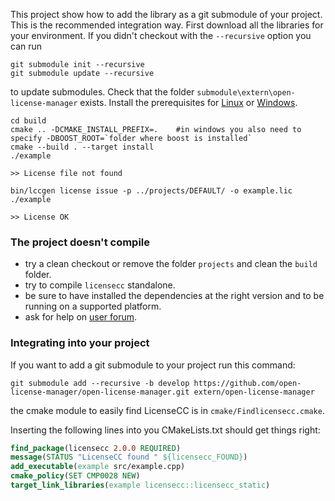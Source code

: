 
This project show how to add the library as a git submodule of your project. This is the recommended integration way.
First download all the libraries for your environment. If you didn't checkout with the `--recursive` option you can run

```console
git submodule init --recursive
git submodule update --recursive
```

to update submodules. Check that the folder `submodule\extern\open-license-manager` exists. 
Install the prerequisites for [Linux](http://open-license-manager.github.io/open-license-manager/development/Build-the-library.html) 
or [Windows](http://open-license-manager.github.io/open-license-manager/development/Build-the-library-windows.html).

```console
cd build
cmake .. -DCMAKE_INSTALL_PREFIX=.    #in windows you also need to specify -DBOOST_ROOT=`folder where boost is installed`
cmake --build . --target install
./example

>> License file not found
```

```console
bin/lccgen license issue -p ../projects/DEFAULT/ -o example.lic
./example

>> License OK
```

### The project doesn't compile

*  try a clean checkout or remove the folder `projects` and clean the `build` folder. 
*  try to compile `licensecc` standalone.
*  be sure to have installed the dependencies at the right version and to be running on a supported platform.
*  ask for help on [user forum](https://groups.google.com/forum/#!forum/licensecc).

### Integrating into your project
If you want to add a git submodule to your project run this command:

```console
git submodule add --recursive -b develop https://github.com/open-license-manager/open-license-manager.git extern/open-license-manager
```

the cmake module to easily find LicenseCC is in  `cmake/Findlicensecc.cmake`.

Inserting the following lines into you CMakeLists.txt should get things right:

```cmake
find_package(licensecc 2.0.0 REQUIRED)
message(STATUS "LicenseCC found " ${licensecc_FOUND})
add_executable(example src/example.cpp) 
cmake_policy(SET CMP0028 NEW)
target_link_libraries(example licensecc::licensecc_static)
```